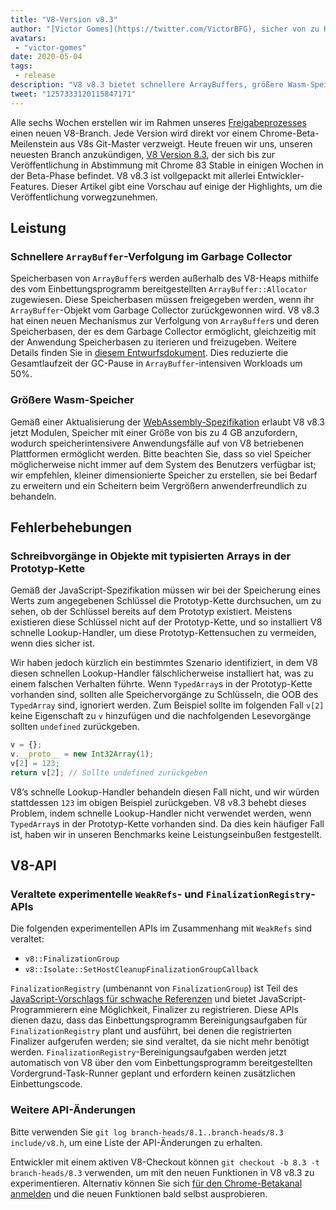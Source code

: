 ```yaml
---
title: "V8-Version v8.3"
author: "[Victor Gomes](https://twitter.com/VictorBFG), sicher von zu Hause aus arbeitend"
avatars: 
 - "victor-gomes"
date: 2020-05-04
tags: 
 - release
description: "V8 v8.3 bietet schnellere ArrayBuffers, größere Wasm-Speicher und veraltete APIs an."
tweet: "1257333120115847171"
---
```


Alle sechs Wochen erstellen wir im Rahmen unseres [Freigabeprozesses](https://v8.dev/docs/release-process) einen neuen V8-Branch. Jede Version wird direkt vor einem Chrome-Beta-Meilenstein aus V8s Git-Master verzweigt. Heute freuen wir uns, unseren neuesten Branch anzukündigen, [V8 Version 8.3](https://chromium.googlesource.com/v8/v8.git/+log/branch-heads/8.3), der sich bis zur Veröffentlichung in Abstimmung mit Chrome 83 Stable in einigen Wochen in der Beta-Phase befindet. V8 v8.3 ist vollgepackt mit allerlei Entwickler-Features. Dieser Artikel gibt eine Vorschau auf einige der Highlights, um die Veröffentlichung vorwegzunehmen.

<!--truncate-->
## Leistung

### Schnellere `ArrayBuffer`-Verfolgung im Garbage Collector

Speicherbasen von `ArrayBuffer`s werden außerhalb des V8-Heaps mithilfe des vom Einbettungsprogramm bereitgestellten `ArrayBuffer::Allocator` zugewiesen. Diese Speicherbasen müssen freigegeben werden, wenn ihr `ArrayBuffer`-Objekt vom Garbage Collector zurückgewonnen wird. V8 v8.3 hat einen neuen Mechanismus zur Verfolgung von `ArrayBuffer`s und deren Speicherbasen, der es dem Garbage Collector ermöglicht, gleichzeitig mit der Anwendung Speicherbasen zu iterieren und freizugeben. Weitere Details finden Sie in [diesem Entwurfsdokument](https://docs.google.com/document/d/1-ZrLdlFX1nXT3z-FAgLbKal1gI8Auiaya_My-a0UJ28/edit#heading=h.gfz6mi5p212e). Dies reduzierte die Gesamtlaufzeit der GC-Pause in `ArrayBuffer`-intensiven Workloads um 50%.

### Größere Wasm-Speicher

Gemäß einer Aktualisierung der [WebAssembly-Spezifikation](https://webassembly.github.io/spec/js-api/index.html#limits) erlaubt V8 v8.3 jetzt Modulen, Speicher mit einer Größe von bis zu 4 GB anzufordern, wodurch speicherintensivere Anwendungsfälle auf von V8 betriebenen Plattformen ermöglicht werden. Bitte beachten Sie, dass so viel Speicher möglicherweise nicht immer auf dem System des Benutzers verfügbar ist; wir empfehlen, kleiner dimensionierte Speicher zu erstellen, sie bei Bedarf zu erweitern und ein Scheitern beim Vergrößern anwenderfreundlich zu behandeln.

## Fehlerbehebungen

### Schreibvorgänge in Objekte mit typisierten Arrays in der Prototyp-Kette

Gemäß der JavaScript-Spezifikation müssen wir bei der Speicherung eines Werts zum angegebenen Schlüssel die Prototyp-Kette durchsuchen, um zu sehen, ob der Schlüssel bereits auf dem Prototyp existiert. Meistens existieren diese Schlüssel nicht auf der Prototyp-Kette, und so installiert V8 schnelle Lookup-Handler, um diese Prototyp-Kettensuchen zu vermeiden, wenn dies sicher ist.

Wir haben jedoch kürzlich ein bestimmtes Szenario identifiziert, in dem V8 diesen schnellen Lookup-Handler fälschlicherweise installiert hat, was zu einem falschen Verhalten führte. Wenn `TypedArray`s in der Prototyp-Kette vorhanden sind, sollten alle Speichervorgänge zu Schlüsseln, die OOB des `TypedArray` sind, ignoriert werden. Zum Beispiel sollte im folgenden Fall `v[2]` keine Eigenschaft zu `v` hinzufügen und die nachfolgenden Lesevorgänge sollten `undefined` zurückgeben.

```js
v = {};
v.__proto__ = new Int32Array(1);
v[2] = 123;
return v[2]; // Sollte undefined zurückgeben
```

V8’s schnelle Lookup-Handler behandeln diesen Fall nicht, und wir würden stattdessen `123` im obigen Beispiel zurückgeben. V8 v8.3 behebt dieses Problem, indem schnelle Lookup-Handler nicht verwendet werden, wenn `TypedArray`s in der Prototyp-Kette vorhanden sind. Da dies kein häufiger Fall ist, haben wir in unseren Benchmarks keine Leistungseinbußen festgestellt.

## V8-API

### Veraltete experimentelle `WeakRefs`- und `FinalizationRegistry`-APIs

Die folgenden experimentellen APIs im Zusammenhang mit `WeakRefs` sind veraltet:

- `v8::FinalizationGroup`
- `v8::Isolate::SetHostCleanupFinalizationGroupCallback`

`FinalizationRegistry` (umbenannt von `FinalizationGroup`) ist Teil des [JavaScript-Vorschlags für schwache Referenzen](https://v8.dev/features/weak-references) und bietet JavaScript-Programmierern eine Möglichkeit, Finalizer zu registrieren. Diese APIs dienen dazu, dass das Einbettungsprogramm Bereinigungsaufgaben für `FinalizationRegistry` plant und ausführt, bei denen die registrierten Finalizer aufgerufen werden; sie sind veraltet, da sie nicht mehr benötigt werden. `FinalizationRegistry`-Bereinigungsaufgaben werden jetzt automatisch von V8 über den vom Einbettungsprogramm bereitgestellten Vordergrund-Task-Runner geplant und erfordern keinen zusätzlichen Einbettungscode.

### Weitere API-Änderungen

Bitte verwenden Sie `git log branch-heads/8.1..branch-heads/8.3 include/v8.h`, um eine Liste der API-Änderungen zu erhalten.

Entwickler mit einem aktiven V8-Checkout können `git checkout -b 8.3 -t branch-heads/8.3` verwenden, um mit den neuen Funktionen in V8 v8.3 zu experimentieren. Alternativ können Sie sich [für den Chrome-Betakanal anmelden](https://www.google.com/chrome/browser/beta.html) und die neuen Funktionen bald selbst ausprobieren.
